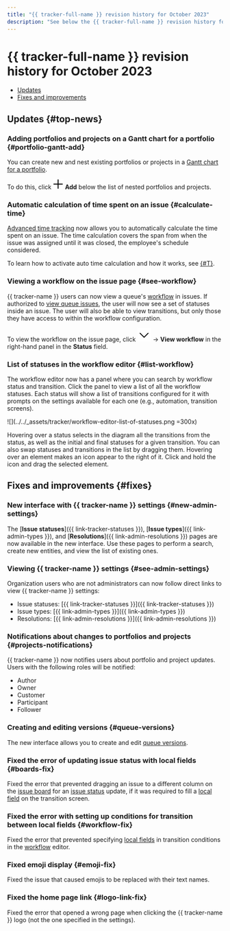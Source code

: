 ```yaml
---
title: "{{ tracker-full-name }} revision history for October 2023"
description: "See below the {{ tracker-full-name }} revision history for October 2023."
---
```


# {{ tracker-full-name }} revision history for October 2023

* [Updates](#top-news)
* [Fixes and improvements](#fixes)

## Updates {#top-news}

### Adding portfolios and projects on a Gantt chart for a portfolio {#portfolio-gantt-add}

You can create new and nest existing portfolios or projects in a [Gantt chart for a portfolio](../gantt/portfolio.md).

To do this, click ![](../../_assets/tracker/svg/add-task.svg) **Add** below the list of nested portfolios and projects.

### Automatic calculation of time spent on an issue {#calculate-time}

[Advanced time tracking](../user/time-spent.md#extended-spent-time) now allows you to automatically calculate the time spent on an issue. The time calculation covers the span from when the issue was assigned until it was closed, the employee's schedule considered.

To learn how to activate auto time calculation and how it works, see [{#T}](../manager/queue-spent-time.md).

### Viewing a workflow on the issue page {#see-workflow}

{{ tracker-name }} users can now view a queue's [workflow](../manager/workflow.md) in issues. If authorized to [view queue issues](../manager/queue-access.md#acces-types), the user will now see a set of statuses inside an issue. The user will also be able to view transitions, but only those they have access to within the workflow configuration.

To view the workflow on the issue page, click ![](../../_assets/tracker/svg/arrow.svg) → **View workflow** in the right-hand panel in the **Status** field.

### List of statuses in the workflow editor {#list-workflow}

The workflow editor now has a panel where you can search by workflow status and transition. Click the panel to view a list of all the workflow statuses. Each status will show a list of transitions configured for it with prompts on the settings available for each one (e.g., automation, transition screens).

![](../../_assets/tracker/workflow-editor-list-of-statuses.png =300x)

Hovering over a status selects in the diagram all the transitions from the status, as well as the initial and final statuses for a given transition. You can also swap statuses and transitions in the list by dragging them. Hovering over an element makes an icon appear to the right of it. Click and hold the icon and drag the selected element.

## Fixes and improvements {#fixes}

### New interface with {{ tracker-name }} settings {#new-admin-settings}

The [**Issue statuses**]({{ link-tracker-statuses }}), [**Issue types**]({{ link-admin-types }}), and [**Resolutions**]({{ link-admin-resolutions }}) pages are now available in the new interface. Use these pages to perform a search, create new entities, and view the list of existing ones.

### Viewing {{ tracker-name }} settings {#see-admin-settings}

Organization users who are not administrators can now follow direct links to view {{ tracker-name }} settings:

* Issue statuses: [{{ link-tracker-statuses }}]({{ link-tracker-statuses }})
* Issue types: [{{ link-admin-types }}]({{ link-admin-types }})
* Resolutions: [{{ link-admin-resolutions }}]({{ link-admin-resolutions }})




### Notifications about changes to portfolios and projects {#projects-notifications}

{{ tracker-name }} now notifies users about portfolio and project updates. Users with the following roles will be notified:
* Author
* Owner
* Customer
* Participant
* Follower


### Creating and editing versions {#queue-versions}

The new interface allows you to create and edit [queue versions](../manager/versions.md).

### Fixed the error of updating issue status with local fields {#boards-fix}

Fixed the error that prevented dragging an issue to a different column on the [issue board](../manager/agile-new.md) for an [issue status](../manager/workflow-status-edit.md) update, if it was required to fill a [local field](../local-fields.md) on the transition screen.

### Fixed the error with setting up conditions for transition between local fields {#workflow-fix}

Fixed the error that prevented specifying [local fields](../local-fields.md) in transition conditions in the [workflow](../manager/workflow.md) editor.

### Fixed emoji display {#emoji-fix}

Fixed the issue that caused emojis to be replaced with their text names.

### Fixed the home page link {#logo-link-fix}

Fixed the error that opened a wrong page when clicking the {{ tracker-name }} logo (not the one specified in the settings).